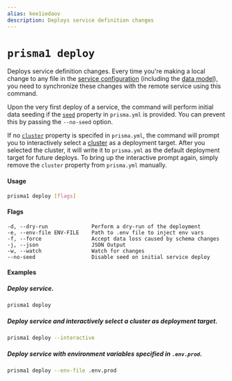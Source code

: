 ```yaml
---
alias: kee1iedaov
description: Deploys service definition changes
---
```


# `prisma1 deploy`

Deploys service definition changes. Every time you're making a local change to any file in the [service configuration](!alias-ieshoo5ohm) (including the [data model](!alias-eiroozae8u)), you need to synchronize these changes with the remote service using this command.

Upon the very first deploy of a service, the command will perform initial data seeding if the [`seed`](!alias-ufeshusai8#seed-optional) property in `prisma.yml` is provided. You can prevent this by passing the `--no-seed` option.

If no [`cluster`](!alias-ufeshusai8#cluster-optional) property is specifed in `prisma.yml`, the command will prompt you to interactively select a [cluster](!alias-eu2ood0she) as a deployment target. After you selected the cluster, it will write it to `prisma.yml` as the default deployment target for future deploys. To bring up the interactive prompt again, simply remove the `cluster` property from `prisma.yml` manually.

<!-- If no [`cluster`](!alias-ufeshusai8#cluster-optional) property is specifed in `prisma.yml`, the command will prompt you to interactively select a [cluster](!alias-eu2ood0she) as a deployment target. After you selected the cluster, it will write it to `prisma.yml` as the default deployment target for future deploys. To bring up the interactive prompt again, either remove the `cluster` property manually or pass the `--interactive` option to the command. -->

#### Usage

```sh
prisma1 deploy [flags]
```

#### Flags

```
-d, --dry-run              Perform a dry-run of the deployment
-e, --env-file ENV-FILE    Path to .env file to inject env vars
-f, --force                Accept data loss caused by schema changes
-j, --json                 JSON Output
-w, --watch                Watch for changes
--no-seed                  Disable seed on initial service deploy
```

<!--

```
-d, --dry-run              Perform a dry-run of the deployment
-e, --env-file ENV-FILE    Path to .env file to inject env vars
-f, --force                Accept data loss caused by schema changes
-i, --interactive          Force interactive mode to select the cluster
-j, --json                 JSON Output
-w, --watch                Watch for changes
--no-seed                  Disable seed on initial service deploy
```

-->

#### Examples

##### Deploy service.

```sh
prisma1 deploy
```

##### Deploy service and interactively select a cluster as deployment target.

```sh
prisma1 deploy --interactive
```

##### Deploy service with environment variables specified in `.env.prod`.

```sh
prisma1 deploy --env-file .env.prod
```
